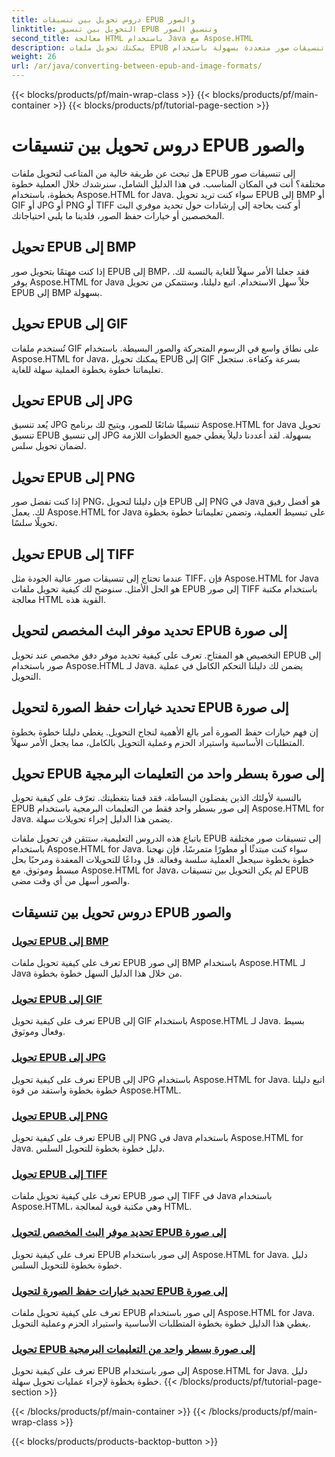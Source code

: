 ```yaml
---
title: دروس تحويل بين تنسيقات EPUB والصور
linktitle: التحويل بين تنسيق EPUB وتنسيق الصور
second_title: معالجة HTML باستخدام Java مع Aspose.HTML
description: يمكنك تحويل ملفات EPUB إلى تنسيقات صور متعددة بسهولة باستخدام Aspose.HTML for Java. دليل خطوة بخطوة لإجراء تحويلات سلسة.
weight: 26
url: /ar/java/converting-between-epub-and-image-formats/
---
```


{{< blocks/products/pf/main-wrap-class >}}
{{< blocks/products/pf/main-container >}}
{{< blocks/products/pf/tutorial-page-section >}}

# دروس تحويل بين تنسيقات EPUB والصور


هل تبحث عن طريقة خالية من المتاعب لتحويل ملفات EPUB إلى تنسيقات صور مختلفة؟ أنت في المكان المناسب. في هذا الدليل الشامل، سنرشدك خلال العملية خطوة بخطوة، باستخدام Aspose.HTML for Java. سواء كنت تريد تحويل EPUB إلى BMP أو GIF أو JPG أو PNG أو TIFF أو كنت بحاجة إلى إرشادات حول تحديد موفري البث المخصصين أو خيارات حفظ الصور، فلدينا ما يلبي احتياجاتك.

## تحويل EPUB إلى BMP
إذا كنت مهتمًا بتحويل صور EPUB إلى BMP، فقد جعلنا الأمر سهلاً للغاية بالنسبة لك. يوفر Aspose.HTML for Java حلاً سهل الاستخدام. اتبع دليلنا، وستتمكن من تحويل EPUB إلى BMP بسهولة. 

## تحويل EPUB إلى GIF
تُستخدم ملفات GIF على نطاق واسع في الرسوم المتحركة والصور البسيطة. باستخدام Aspose.HTML for Java، يمكنك تحويل EPUB إلى GIF بسرعة وكفاءة. ستجعل تعليماتنا خطوة بخطوة العملية سهلة للغاية.

## تحويل EPUB إلى JPG
يُعد تنسيق JPG تنسيقًا شائعًا للصور، ويتيح لك برنامج Aspose.HTML for Java تحويل تنسيق EPUB إلى تنسيق JPG بسهولة. لقد أعددنا دليلاً يغطي جميع الخطوات اللازمة لضمان تحويل سلس.

## تحويل EPUB إلى PNG
إذا كنت تفضل صور PNG، فإن دليلنا لتحويل EPUB إلى PNG في Java هو أفضل رفيق لك. يعمل Aspose.HTML for Java على تبسيط العملية، وتضمن تعليماتنا خطوة بخطوة تحويلًا سلسًا.

## تحويل EPUB إلى TIFF
عندما تحتاج إلى تنسيقات صور عالية الجودة مثل TIFF، فإن Aspose.HTML for Java هو الحل الأمثل. سنوضح لك كيفية تحويل ملفات EPUB إلى صور TIFF باستخدام مكتبة معالجة HTML القوية هذه.

## تحديد موفر البث المخصص لتحويل EPUB إلى صورة
التخصيص هو المفتاح. تعرف على كيفية تحديد موفر دفق مخصص عند تحويل EPUB إلى صور باستخدام Aspose.HTML لـ Java. يضمن لك دليلنا التحكم الكامل في عملية التحويل.

## تحديد خيارات حفظ الصورة لتحويل EPUB إلى صورة
إن فهم خيارات حفظ الصورة أمر بالغ الأهمية لنجاح التحويل. يغطي دليلنا خطوة بخطوة المتطلبات الأساسية واستيراد الحزم وعملية التحويل بالكامل، مما يجعل الأمر سهلاً.

## تحويل EPUB إلى صورة بسطر واحد من التعليمات البرمجية
بالنسبة لأولئك الذين يفضلون البساطة، فقد قمنا بتغطيتك. تعرّف على كيفية تحويل EPUB إلى صور بسطر واحد فقط من التعليمات البرمجية باستخدام Aspose.HTML for Java. يضمن هذا الدليل إجراء تحويلات سهلة.

باتباع هذه الدروس التعليمية، ستتقن فن تحويل ملفات EPUB إلى تنسيقات صور مختلفة باستخدام Aspose.HTML for Java. سواء كنت مبتدئًا أو مطورًا متمرسًا، فإن نهجنا خطوة بخطوة سيجعل العملية سلسة وفعالة. قل وداعًا للتحويلات المعقدة ومرحبًا بحل مبسط وموثوق. مع Aspose.HTML for Java، لم يكن التحويل بين تنسيقات EPUB والصور أسهل من أي وقت مضى.
## دروس تحويل بين تنسيقات EPUB والصور
### [تحويل EPUB إلى BMP](./convert-epub-to-bmp/)
تعرف على كيفية تحويل ملفات EPUB إلى صور BMP باستخدام Aspose.HTML لـ Java من خلال هذا الدليل السهل خطوة بخطوة.
### [تحويل EPUB إلى GIF](./convert-epub-to-gif/)
تعرف على كيفية تحويل EPUB إلى GIF باستخدام Aspose.HTML لـ Java. بسيط وفعال وموثوق.
### [تحويل EPUB إلى JPG](./convert-epub-to-jpg/)
تعرف على كيفية تحويل EPUB إلى JPG باستخدام Aspose.HTML for Java. اتبع دليلنا خطوة بخطوة واستفد من قوة Aspose.HTML.
### [تحويل EPUB إلى PNG](./convert-epub-to-png/)
تعرف على كيفية تحويل EPUB إلى PNG في Java باستخدام Aspose.HTML for Java. دليل خطوة بخطوة للتحويل السلس.
### [تحويل EPUB إلى TIFF](./convert-epub-to-tiff/)
تعرف على كيفية تحويل ملفات EPUB إلى صور TIFF في Java باستخدام Aspose.HTML، وهي مكتبة قوية لمعالجة HTML.
### [تحديد موفر البث المخصص لتحويل EPUB إلى صورة](./convert-epub-to-image-specify-custom-stream-provider/)
تعرف على كيفية تحويل EPUB إلى صور باستخدام Aspose.HTML for Java. دليل خطوة بخطوة للتحويل السلس.
### [تحديد خيارات حفظ الصورة لتحويل EPUB إلى صورة](./convert-epub-to-image-specify-image-save-options/)
تعرف على كيفية تحويل ملفات EPUB إلى صور باستخدام Aspose.HTML for Java. يغطي هذا الدليل خطوة بخطوة المتطلبات الأساسية واستيراد الحزم وعملية التحويل.
### [تحويل EPUB إلى صورة بسطر واحد من التعليمات البرمجية](./convert-epub-to-image-single-line/)
تعرف على كيفية تحويل EPUB إلى صور باستخدام Aspose.HTML for Java. دليل خطوة بخطوة لإجراء عمليات تحويل سهلة.
{{< /blocks/products/pf/tutorial-page-section >}}

{{< /blocks/products/pf/main-container >}}
{{< /blocks/products/pf/main-wrap-class >}}

{{< blocks/products/products-backtop-button >}}
